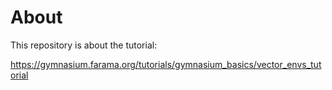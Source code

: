 # About

This repository is about the tutorial:

https://gymnasium.farama.org/tutorials/gymnasium_basics/vector_envs_tutorial
